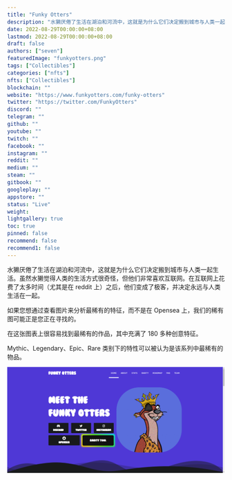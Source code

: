 ```yaml
---
title: "Funky Otters"
description: "水獭厌倦了生活在湖泊和河流中，这就是为什么它们决定搬到城市与人类一起生活。虽然水獭觉得人类的生活方式很奇怪，但他们非常喜欢互联网"
date: 2022-08-29T00:00:00+08:00
lastmod: 2022-08-29T00:00:00+08:00
draft: false
authors: ["seven"]
featuredImage: "funkyotters.png"
tags: ["Collectibles"]
categories: ["nfts"]
nfts: ["Collectibles"]
blockchain: ""
website: "https://www.funkyotters.com/funky-otters"
twitter: "https://twitter.com/FunkyOtters"
discord: ""
telegram: ""
github: ""
youtube: ""
twitch: ""
facebook: ""
instagram: ""
reddit: ""
medium: ""
steam: ""
gitbook: ""
googleplay: ""
appstore: ""
status: "Live"
weight: 
lightgallery: true
toc: true
pinned: false
recommend: false
recommend1: false
---
```

水獭厌倦了生活在湖泊和河流中，这就是为什么它们决定搬到城市与人类一起生活。虽然水獭觉得人类的生活方式很奇怪，但他们非常喜欢互联网。在互联网上花费了太多时间（尤其是在 reddit 上）之后，他们变成了极客，并决定永远与人类生活在一起。

如果您想通过查看图片来分析最稀有的特征，而不是在 Opensea 上，我们的稀有图可能正是您正在寻找的。

在这张图表上很容易找到最稀有的作品，其中充满了 180 多种创意特征。

Mythic、Legendary、Epic、Rare 类别下的特性可以被认为是该系列中最稀有的物品。

![nft](1661710311506.png)